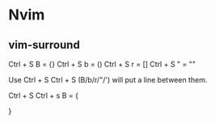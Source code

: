 # Nvim

## vim-surround
Ctrl + S B = {}
Ctrl + S b = ()
Ctrl + S r = []
Ctrl + S " = ""

Use Ctrl + S Ctrl + S (B/b/r/"/') will put a line between them.

Ctrl + S Ctrl + s B = {
	
} 
